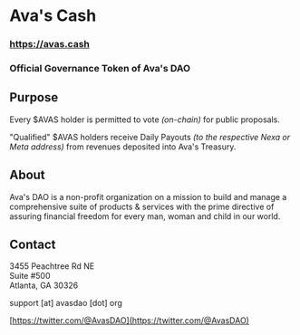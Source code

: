 # Ava's Cash

### https://avas.cash

### Official Governance Token of Ava's DAO

## Purpose

Every $AVAS holder is permitted to vote _(on-chain)_ for public proposals.

"Qualified" $AVAS holders receive Daily Payouts _(to the respective Nexa or Meta address)_ from revenues deposited into Ava's Treasury.

## About

Ava's DAO is a non-profit organization on a mission to build and manage a comprehensive suite of products & services with the prime directive of assuring financial freedom for every man, woman and child in our world.

## Contact

3455 Peachtree Rd NE  
Suite #500  
Atlanta, GA 30326

support [at] avasdao [dot] org

[https://twitter.com/@AvasDAO](https://twitter.com/@AvasDAO)
